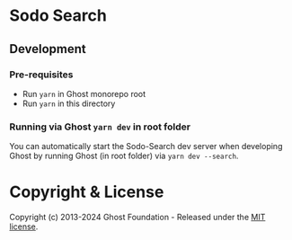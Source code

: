 # Sodo Search

## Development

### Pre-requisites

- Run `yarn` in Ghost monorepo root
- Run `yarn` in this directory

### Running via Ghost `yarn dev` in root folder

You can automatically start the Sodo-Search dev server when developing Ghost by running Ghost (in root folder) via `yarn dev --search`.

# Copyright & License 

Copyright (c) 2013-2024 Ghost Foundation - Released under the [MIT license](LICENSE).
